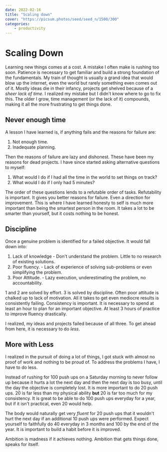 ```yaml
---
date: 2022-02-16
title: "Scaling down"
cover: "https://picsum.photos/seed/seed_n/1500/300"
categories:
    - productivity
---
```


# Scaling Down

Learning new things comes at a cost. A mistake I often make is rushing too soon. 
Patience is necessary to get familiar and build a strong foundation of the fundamentals. My train of thought
is usually a grand idea that would blow up the internet, even the world but rarely something even comes out of it.
Mostly ideas die in their infancy, projects get shelved because of a _sheer lack of time_. 
I realized my mistake but I didn't know where to go to fix this. The older I grow, time management (or the lack of it)
compounds, making it all the more frustrating to get things done.

## Never enough time

A lesson I have learned is, if anything fails and the reasons for failure are:

1. Not enough time.
2. Inadequate planning.

Then the reasons of failure are lazy and dishonest. These have been my reasons for dead projects.
I have since started asking alternative questions to myself:

1. What would I do if I had all the time in the world to set things on track?
2. What would I do if I only had 5 minutes?

The order of these questions lends to a refutable order of tasks. Refutability is important. It gives you
better reasons for failure. Even a direction for improvement. This is where I have learned honesty to self is 
much more important than being the smartest person in the room. It takes a lot to be smarter than yourself, but
it costs nothing to be honest.

## Discipline

Once a genuine problem is identified for a failed objective. It would fall down into:

1. Lack of knowledge - Don't understand the problem. Little to no research of existing solutions.
2. Poor fluency. - Lack of experience of solving sub-problems or even simplifying the problem.
3. Poor Attitude. - Lazy execution, underestimating the problem, no accountability.

1 and 2 are solved by effort. 3 is solved by discipline. Often poor attitude is chalked up to lack of motivation.
All it takes to get even mediocre results is consistently failing. Consistency is important. It is necessary to spend
at least an hour to plan for an important objective. At least 3 hours of practice to improve fluency drastically.

I realized, my ideas and projects failed because of all three. To get ahead from here, it is necessary to do _less_.

## More with Less

I realized in the pursuit of doing a lot of things, I got stuck with almost no proof of work and nothing to be proud of.
To address the problems I have, I have to do less.

Instead of rushing for 100 push ups on a Saturday morning to never follow up because it hurts a lot the next day
and then the next day is too busy, until the day the objective is completely lost. It is more important to do 20 push ups.
20 is far less than my physical ability **but** 20 is far too much for my consistency.
It is great to be able to do 100 push ups everyday for a year, but if it isn't practical, even 20 would help.

The body would naturally get very _fluent_ for 20 push ups that it wouldn't hurt the 
next day if an additional 10 push ups were performed. Expect yourself to faithfully do 40 everyday in 3 months and
100 by the end of the year. It is important to build a habit before it is improved.

Ambition is madness if it achieves nothing. Ambition that gets things done, speaks for itself.
